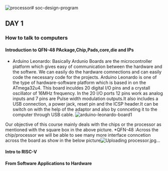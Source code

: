 ![processor](https://github.com/Akshay-Bhargav/soc-design-program/assets/168112516/9c531c2b-80a1-422d-a922-e6cf5a2b653b)# soc-design-program
## DAY 1 
### How to talk to computers
#### Introduction to QFN-48 PAckage,Chip,Pads,core,die and IPs
* Arduino Leonardo: Basically Ardunio Boards are the microcontroller platform which gives easy of communication between the hardware and the softwre. We can easily do the hardware comnections and can easily code the necessary code for the projects. Arduino Leonardo is one of the type of hardware-software platform which is based in on the ATmega32u4. This board inculdes 20 digital I/O pins and a crystall oscillator of 16MHz frequency. In the 20 I/O ports 12 pins work as analog inputs and 7 pins are Pulse width modulation outputs.It also includes a USB connection, a power jack, reset pin and the ICSP header.It can be switch on with the help of the adaptor and also by connceting it to the computer through USB cable. ![arduino-leonardo-board1](https://github.com/Akshay-Bhargav/soc-design-program/assets/168112516/14ffae04-199f-42d1-9a83-454208820a4a)
  
Our objective of this course mainly deals with the chips or the processor as mentioned with the square box in the above picture.
*QFN-48 :Across the chip/processor we will be able to see many more interface conncetion across the board as show in the below picture![Uploading processor.jpg…]()

 
  
#### Intro to RISC-V

####  From Software Applications to Hardware
